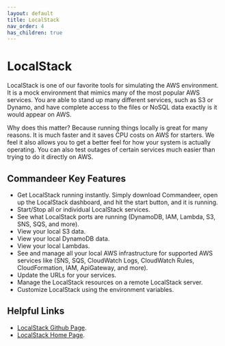 ```yaml
---
layout: default
title: LocalStack
nav_order: 4
has_children: true
---
```


# LocalStack

LocalStack is one of our favorite tools for simulating the AWS environment. It is a mock environment that mimics many of the most popular AWS services. You are able to stand up many different services, such as S3 or Dynamo, and have complete access to the files or NoSQL data exactly is it would appear on AWS.

Why does this matter? Because running things locally is great for many reasons. It is much faster and it saves CPU costs on AWS for starters. We feel it also allows you to get a better feel for how your system is actually operating. You can also test outages of certain services much easier than trying to do it directly on AWS.

## Commandeer Key Features

- Get LocalStack running instantly. Simply download Commandeer, open up the LocalStack dashboard, and hit the start button, and it is running.
- Start/Stop all or individual LocalStack services.
- See what LocalStack ports are running (DynamoDB, IAM, Lambda, S3, SNS, SQS, and more).
- View your local S3 data.
- View your local DynamoDB data.
- View your local Lambdas.
- See and manage all your local AWS infrastructure for supported AWS services like (SNS, SQS, CloudWatch Logs, CloudWatch Rules, CloudFormation, IAM, ApiGateway, and more).
- Update the URLs for your services.
- Manage the LocalStack resources on a remote LocalStack server.
- Customize LocalStack using the environment variables.

## Helpful Links

- [LocalStack Github Page](https://github.com/localstack/localstack "LocalStack 💻 is a cloud service emulator that runs in a single container on your laptop or in your CI environment.").
- [LocalStack Home Page](https://localstack.cloud/ "A fully functional local cloud stack. Develop and test your cloud and serverless apps offline!").
